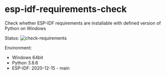 # esp-idf-requirements-check
Check whether ESP-IDF requirements are installable with defined version of Python on Windows

Status: ![check-requirements](https://github.com/georgik/esp-idf-requirements-check/workflows/check-requirements/badge.svg?branch=main_py3.9)

Environment:
* Windows 64bit
* Python 3.8.6
* ESP-IDF: 2020-12-15 - main
